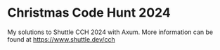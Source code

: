 # Christmas Code Hunt 2024

My solutions to Shuttle CCH 2024 with Axum. More information can be found at
https://www.shuttle.dev/cch